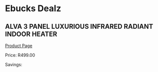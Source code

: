 
# Ebucks Dealz
## ALVA 3 PANEL LUXURIOUS INFRARED RADIANT INDOOR HEATER
[Product Page](https://www.ebucks.com/web/shop/productSelected.do?prodId=1142142389&catId=704982758)

Price: R499.00

Savings: 


	